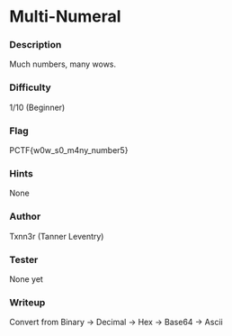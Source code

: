 # Multi-Numeral

### Description
Much numbers, many wows.

### Difficulty
1/10 (Beginner)

### Flag
PCTF{w0w_s0_m4ny_number5}

### Hints
None

### Author
Txnn3r (Tanner Leventry)

### Tester
None yet

### Writeup

Convert from Binary -> Decimal -> Hex -> Base64 -> Ascii

